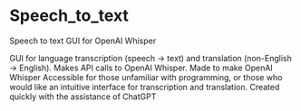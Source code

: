 # Speech_to_text
 Speech to text GUI for OpenAI Whisper

GUI for language transcription (speech -> text) and translation (non-English -> English). Makes API calls to OpenAI Whisper.
Made to make OpenAI Whisper Accessible for those unfamiliar with programming, or those who would like an intuitive interface for transcription and translation.
Created quickly with the assistance of ChatGPT
